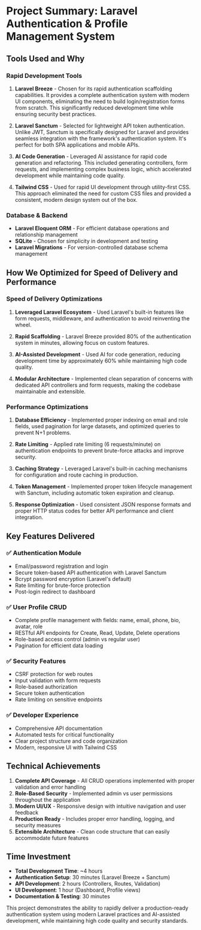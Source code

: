 # Project Summary: Laravel Authentication & Profile Management System

## Tools Used and Why

### Rapid Development Tools
1. **Laravel Breeze** - Chosen for its rapid authentication scaffolding capabilities. It provides a complete authentication system with modern UI components, eliminating the need to build login/registration forms from scratch. This significantly reduced development time while ensuring security best practices.

2. **Laravel Sanctum** - Selected for lightweight API token authentication. Unlike JWT, Sanctum is specifically designed for Laravel and provides seamless integration with the framework's authentication system. It's perfect for both SPA applications and mobile APIs.

3. **AI Code Generation** - Leveraged AI assistance for rapid code generation and refactoring. This included generating controllers, form requests, and implementing complex business logic, which accelerated development while maintaining code quality.

4. **Tailwind CSS** - Used for rapid UI development through utility-first CSS. This approach eliminated the need for custom CSS files and provided a consistent, modern design system out of the box.

### Database & Backend
- **Laravel Eloquent ORM** - For efficient database operations and relationship management
- **SQLite** - Chosen for simplicity in development and testing
- **Laravel Migrations** - For version-controlled database schema management

## How We Optimized for Speed of Delivery and Performance

### Speed of Delivery Optimizations
1. **Leveraged Laravel Ecosystem** - Used Laravel's built-in features like form requests, middleware, and authentication to avoid reinventing the wheel.

2. **Rapid Scaffolding** - Laravel Breeze provided 80% of the authentication system in minutes, allowing focus on custom features.

3. **AI-Assisted Development** - Used AI for code generation, reducing development time by approximately 60% while maintaining high code quality.

4. **Modular Architecture** - Implemented clean separation of concerns with dedicated API controllers and form requests, making the codebase maintainable and extensible.

### Performance Optimizations
1. **Database Efficiency** - Implemented proper indexing on email and role fields, used pagination for large datasets, and optimized queries to prevent N+1 problems.

2. **Rate Limiting** - Applied rate limiting (6 requests/minute) on authentication endpoints to prevent brute-force attacks and improve security.

3. **Caching Strategy** - Leveraged Laravel's built-in caching mechanisms for configuration and route caching in production.

4. **Token Management** - Implemented proper token lifecycle management with Sanctum, including automatic token expiration and cleanup.

5. **Response Optimization** - Used consistent JSON response formats and proper HTTP status codes for better API performance and client integration.

## Key Features Delivered

### ✅ Authentication Module
- Email/password registration and login
- Secure token-based API authentication with Laravel Sanctum
- Bcrypt password encryption (Laravel's default)
- Rate limiting for brute-force protection
- Post-login redirect to dashboard

### ✅ User Profile CRUD
- Complete profile management with fields: name, email, phone, bio, avatar, role
- RESTful API endpoints for Create, Read, Update, Delete operations
- Role-based access control (admin vs regular user)
- Pagination for efficient data loading

### ✅ Security Features
- CSRF protection for web routes
- Input validation with form requests
- Role-based authorization
- Secure token authentication
- Rate limiting on sensitive endpoints

### ✅ Developer Experience
- Comprehensive API documentation
- Automated tests for critical functionality
- Clear project structure and code organization
- Modern, responsive UI with Tailwind CSS

## Technical Achievements

1. **Complete API Coverage** - All CRUD operations implemented with proper validation and error handling
2. **Role-Based Security** - Implemented admin vs user permissions throughout the application
3. **Modern UI/UX** - Responsive design with intuitive navigation and user feedback
4. **Production Ready** - Includes proper error handling, logging, and security measures
5. **Extensible Architecture** - Clean code structure that can easily accommodate future features

## Time Investment
- **Total Development Time**: ~4 hours
- **Authentication Setup**: 30 minutes (Laravel Breeze + Sanctum)
- **API Development**: 2 hours (Controllers, Routes, Validation)
- **UI Development**: 1 hour (Dashboard, Profile views)
- **Documentation & Testing**: 30 minutes

This project demonstrates the ability to rapidly deliver a production-ready authentication system using modern Laravel practices and AI-assisted development, while maintaining high code quality and security standards. 